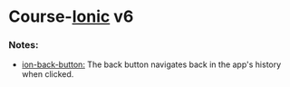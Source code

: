 # Course-[Ionic](https:ionicframework.com/docs) v6
### Notes:
- [ion-back-button:](https:ionicframework.com/docs/api/back-button) The back button navigates back in the app's history when clicked.
